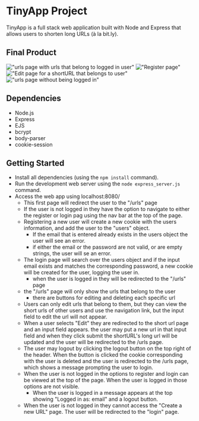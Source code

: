 # TinyApp Project

TinyApp is a full stack web application built with Node and Express that allows users to shorten long URLs (à la bit.ly).

## Final Product

!["urls page with urls that belong to logged in user"](tinyapp/docs/populated-urls-page.png)
!["Register page"](tinyapp/docs/register-page.png)
!["Edit page for a shortURL that belongs to user"](tinyapp/docs/shorturl-edit-redirect-page.png)
!["urls page without being logged in"](tinyapp/docs/urls-logged-out.png)

## Dependencies

- Node.js
- Express
- EJS
- bcrypt
- body-parser
- cookie-session

## Getting Started

- Install all dependencies (using the `npm install` command).
- Run the development web server using the `node express_server.js` command.
- Access the web app using localhost:8080/
  - This first page will redirect the user to the "/urls" page
  - If the user is not logged in they have the option to navigate to either the register or login pag using the nav bar at the top of the page.
  - Registering a new user will create a new cookie with the users information, and add the user to the "users" object. 
    - If the email that is entered already exists in the users object the user will see an error.
    - if either the email or the password are not valid, or are empty strings, the user will se an error.
  - The login page will search over the users object and if the input email exists and matches the corresponding password, a new cookie will be created for the user, logging the user in. 
    - when the user is logged in they will be redirected to the "/urls" page
  - the "/urls" page will only show the urls that belong to the user
    - there are buttons for editing and deleting each specific url
  - Users can only edit urls that belong to them, but they can view the short urls of other users and use the navigation link, but the input field to edit the url will not appear. 
  - When a user selects "Edit" they are redirected to the short url page and an input field appears. the user may put a new url in that input field and when they click submit the shortURL's long url will be updated and the user will be redirected to the /urls page.
  - The user may logout by clicking the logout button on the top right of the header. When the button is clicked the cookie corresponding with the user is deleted and the user is redirected to the /urls page, which shows a message prompting the user to login. 
  - When the user is not logged in the options to register and login can be viewed at the top of the page. When the user is logged in those options are not visible.
    - When the user is logged in a message appears at the top showing "Logged in as: email" and a logout button.
  - When the user is not logged in they cannot access the "Create a new URL" page. The user will be redirected to the "login" page. 